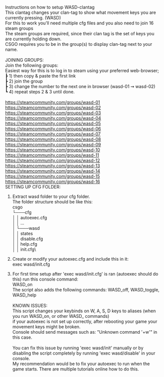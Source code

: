 Instructions on how to setup WASD-clantag\
This clantag changes your clan-tag to show what movement keys you are currently pressing. (WASD)\
For this to work you'll need multiple cfg files and you also need to join 16 steam groups\
The steam groups are required, since their clan tag is the set of keys you are currently holding down.\
CSGO requires you to be in the group(s) to display clan-tag next to your name.\
\
JOINING GROUPS:\
Join the following groups:\
Easiest way for this is to log in to steam using your preferred web-browser; \
	┣ 1) then copy & paste the first link\
	┣ 2) join the group\
	┣ 3) change the number to the next one in browser (wasd-01 ⇝ wasd-02)\
	┗ 4) repeat steps 2 & 3 until done.\
\
https://steamcommunity.com/groups/wasd-01
https://steamcommunity.com/groups/wasd-02
https://steamcommunity.com/groups/wasd-03
https://steamcommunity.com/groups/wasd-04
https://steamcommunity.com/groups/wasd-05
https://steamcommunity.com/groups/wasd-06
https://steamcommunity.com/groups/wasd-07
https://steamcommunity.com/groups/wasd-08
https://steamcommunity.com/groups/wasd-09
https://steamcommunity.com/groups/wasd-10
https://steamcommunity.com/groups/wasd-11
https://steamcommunity.com/groups/wasd-12
https://steamcommunity.com/groups/wasd-13
https://steamcommunity.com/groups/wasd-14
https://steamcommunity.com/groups/wasd-15
https://steamcommunity.com/groups/wasd-16
\
SETTING UP CFG FOLDER:
1) Extract wasd folder to your cfg folder.\
	The folder structure should be like this:\
	csgo\
	└───cfg\
	│   │   autoexec.cfg\
	│   │   ...\
	│   └───wasd\
	│       │   states\
	│       │   disable.cfg\
	│       │   help.cfg\
	│       │   init.cfg\

2) Create or modify your autoexec.cfg and include this in it:\
	exec wasd/init.cfg

3) For first time setup after 'exec wasd/init.cfg' is ran (autoexec should do this) run this console command:\
	WASD_on\
	The script also adds the following commands: WASD_off, WASD_toggle, WASD_help\
\
KNOWN ISSUES:\
This script changes your keybinds on W, A, S, D keys to aliases (when you run WASD_on, or other WASD_ commands)\
if your autoexec is not set up correctly, after rebooting your game your movement keys might be broken.\
Console should send messages such as: "Unknown command '+w'" in this case.\
\
You can fix this issue by running 'exec wasd/init' manually or by disabling the script completely by running 'exec wasd/disable' in your console.\
My recommendation would be to fix your autoexec to run when the game starts. There are multiple tutorials online how to do this.